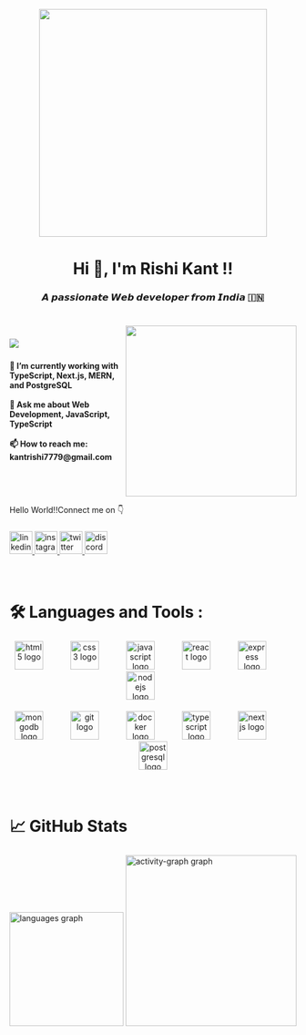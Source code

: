<br clear="both">

<div align="center">
  <img height="400" src="https://repository-images.githubusercontent.com/588181932/e36ec678-7984-4cdd-8e4c-a3932772ff8e"  />
</div>

###

<h1 align="center">Hi 👋, I'm Rishi Kant !!</h1>

###

<h3 align="center">𝘼 𝙥𝙖𝙨𝙨𝙞𝙤𝙣𝙖𝙩𝙚 𝙒𝙚𝙗 𝙙𝙚𝙫𝙚𝙡𝙤𝙥𝙚𝙧 𝙛𝙧𝙤𝙢 𝙄𝙣𝙙𝙞𝙖 🇮🇳</h3>

###

<br clear="both">

<img align="right" height="300" src="https://camo.githubusercontent.com/43900bba70ccf4d73197c8da41c3bc8763e9a8762b9179ae6caf2edde3e153f9/68747470733a2f2f692e70696e696d672e636f6d2f6f726967696e616c732f33652f39642f35322f33653964353262633338666132383761346366313064636638313339303736642e676966"  />

###

<div align="left">
  <img src="https://visitor-badge.laobi.icu/badge?page_id=jahapnah.jahapnah&left_color=yellow&right_color=red&left_text=Profile%20Visitors"  />
</div>

###

<h4 align="left">🔭 I’m currently working with TypeScript, Next.js, MERN, and PostgreSQL<br><br>💬 Ask me about Web Development, JavaScript, TypeScript<br><br>📫 How to reach me: kantrishi7779@gmail.com</h4>

###

<br clear="both">

<p align="left">Hello World!!Connect me on 👇</p>

###

<div align="left">
  <a href="https://www.linkedin.com/in/rishi-kant-%F0%9F%87%AE%F0%9F%87%B3-248644290/" target="_blank">
    <img src="https://img.shields.io/static/v1?message=LinkedIn&logo=linkedin&label=&color=0077B5&logoColor=white&labelColor=&style=for-the-badge" height="40" alt="linkedin logo"  />
  </a>
  <a href="https://www.instagram.com/khairrishi" target="_blank">
    <img src="https://img.shields.io/static/v1?message=Instagram&logo=instagram&label=&color=E4405F&logoColor=white&labelColor=&style=for-the-badge" height="40" alt="instagram logo"  />
  </a>
  <a href="https://twitter.com/khairrishi" target="_blank">
    <img src="https://img.shields.io/static/v1?message=Twitch&logo=twitch&label=&color=9146FF&logoColor=white&labelColor=&style=for-the-badge" height="40" alt="twitter logo"  />
  </a>
  <img src="https://img.shields.io/static/v1?message=Discord&logo=discord&label=&color=7289DA&logoColor=white&labelColor=&style=for-the-badge" height="40" alt="discord logo"  />
</div>

###
<br>
<h1 align="left">🛠️ Languages and Tools :</h1>

###

<div align="center">
  <img src="https://skillicons.dev/icons?i=html" height="50" alt="html5 logo"  />
  <img width="40" />
  <img src="https://skillicons.dev/icons?i=css" height="50" alt="css3 logo"  />
  <img width="40" />
  <img src="https://skillicons.dev/icons?i=js" height="50" alt="javascript logo"  />
  <img width="40" />
  <img src="https://skillicons.dev/icons?i=react" height="50" alt="react logo"  />
  <img width="40" />
  <img src="https://skillicons.dev/icons?i=express" height="50" alt="express logo"  />
  <img width="40" />
  <img src="https://skillicons.dev/icons?i=nodejs" height="50" alt="nodejs logo"  />
  <img width="40" />
  <br/><br/>
  <img src="https://skillicons.dev/icons?i=mongodb" height="50" alt="mongodb logo"  />
  <img width="40" />
  <img src="https://skillicons.dev/icons?i=git" height="50" alt="git logo"  />
  <img width="40" />
  <img src="https://skillicons.dev/icons?i=docker" height="50" alt="docker logo"  />
  <img width="40" />
  <img src="https://cdn.jsdelivr.net/gh/devicons/devicon/icons/typescript/typescript-original.svg" height="50" alt="typescript logo"  />
  <img width="40" />
  <img src="https://cdn.jsdelivr.net/gh/devicons/devicon/icons/nextjs/nextjs-original.svg" height="50" alt="nextjs logo"  />
  <img width="40" />
  <img src="https://cdn.jsdelivr.net/gh/devicons/devicon/icons/postgresql/postgresql-original.svg" height="50" alt="postgresql logo"  />
</div>

###
<br>
<h1 align="left">📈 GitHub Stats</h1>

###

<div align="left">
  <img src="https://github-readme-stats.vercel.app/api/top-langs?username=kant-github&locale=en&hide_title=false&layout=compact&card_width=320&langs_count=10&theme=codeSTACKr&hide_border=false&order=2&custom_title=Languages%20used" height="200" alt="languages graph"  />
  <img src="https://github-readme-activity-graph.vercel.app/graph?username=kant-github&radius=16&theme=merko&area=true&order=5&custom_title=Rishi's%20contribution%20graph&line=ffda36" height="300" alt="activity-graph graph"  />
</div>

###
